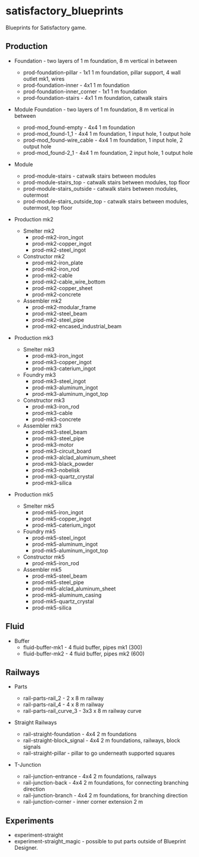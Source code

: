# satisfactory_blueprints
Blueprints for Satisfactory game.

## Production

- Foundation - two layers of 1 m foundation, 8 m vertical in between
   - prod-foundation-pillar - 1x1 1 m foundation, pillar support, 4 wall outlet mk1, wires
   - prod-foundation-inner - 4x1 1 m foundation
   - prod-foundation-inner_corner - 1x1 1 m foundation
   - prod-foundation-stairs - 4x1 1 m foundation, catwalk stairs

- Module Foundation - two layers of 1 m foundation, 8 m vertical in between
   - prod-mod_found-empty - 4x4 1 m foundation
   - prod-mod_found-1_1 - 4x4 1 m foundation, 1 input hole, 1 output hole
   - prod-mod_found-wire_cable - 4x4 1 m foundation, 1 input hole, 2 output hole
   - prod-mod_found-2_1 - 4x4 1 m foundation, 2 input hole, 1 output hole

- Module
   - prod-module-stairs - catwalk stairs between modules
   - prod-module-stairs_top - catwalk stairs between modules, top floor
   - prod-module-stairs_outside - catwalk stairs between modules, outermost
   - prod-module-stairs_outside_top - catwalk stairs between modules, outermost, top floor

- Production mk2
   - Smelter mk2
      - prod-mk2-iron_ingot
      - prod-mk2-copper_ingot
      - prod-mk2-steel_ingot
   - Constructor mk2
      - prod-mk2-iron_plate
      - prod-mk2-iron_rod
      - prod-mk2-cable
      - prod-mk2-cable_wire_bottom
      - prod-mk2-copper_sheet
      - prod-mk2-concrete
   - Assembler mk2
      - prod-mk2-modular_frame
      - prod-mk2-steel_beam
      - prod-mk2-steel_pipe
      - prod-mk2-encased_industrial_beam

- Production mk3
   - Smelter mk3
      - prod-mk3-iron_ingot
      - prod-mk3-copper_ingot
      - prod-mk3-caterium_ingot
   - Foundry mk3
      - prod-mk3-steel_ingot
      - prod-mk3-aluminum_ingot
      - prod-mk3-aluminum_ingot_top
   - Constructor mk3
      - prod-mk3-iron_rod
      - prod-mk3-cable
      - prod-mk3-concrete
   - Assembler mk3
      - prod-mk3-steel_beam
      - prod-mk3-steel_pipe
      - prod-mk3-motor
      - prod-mk3-circuit_board
      - prod-mk3-alclad_aluminum_sheet
      - prod-mk3-black_powder
      - prod-mk3-nobelisk
      - prod-mk3-quartz_crystal
      - prod-mk3-silica

- Production mk5
   - Smelter mk5
      - prod-mk5-iron_ingot
      - prod-mk5-copper_ingot
      - prod-mk5-caterium_ingot
   - Foundry mk5
      - prod-mk5-steel_ingot
      - prod-mk5-aluminum_ingot
      - prod-mk5-aluminum_ingot_top
   - Constructor mk5
      - prod-mk5-iron_rod
   - Assembler mk5
      - prod-mk5-steel_beam
      - prod-mk5-steel_pipe
      - prod-mk5-alclad_aluminum_sheet
      - prod-mk5-aluminum_casing
      - prod-mk5-quartz_crystal
      - prod-mk5-silica

## Fluid

- Buffer
   - fluid-buffer-mk1 - 4 fluid buffer, pipes mk1 (300)
   - fluid-buffer-mk2 - 4 fluid buffer, pipes mk2 (600)

## Railways

- Parts
   - rail-parts-rail_2 - 2 x 8 m railway
   - rail-parts-rail_4 - 4 x 8 m railway
   - rail-parts-rail_curve_3 - 3x3 x 8 m railway curve

- Straight Railways
   - rail-straight-foundation - 4x4 2 m foundations
   - rail-straight-block_signal - 4x4 2 m foundations, railways, block signals
   - rail-straight-pillar - pillar to go underneath supported squares

- T-Junction
   - rail-junction-entrance - 4x4 2 m foundations, railways
   - rail-junction-back - 4x4 2 m foundations, for connecting branching direction
   - rail-junction-branch - 4x4 2 m foundations, for branching direction
   - rail-junction-corner - inner corner extension 2 m

## Experiments

- experiment-straight
- experiment-straight_magic - possible to put parts outside of Blueprint Designer.
